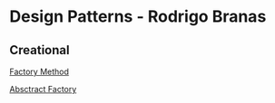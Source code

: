 # Design Patterns - Rodrigo Branas

## Creational

[Factory Method](./src/gof/creational/factory-method/)

[Absctract Factory](./src/gof/creational/abstract-factory/)
